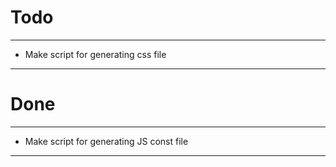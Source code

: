 # Todo

--- 

- Make script for generating css file

---

# Done

---

- Make script for generating JS const file

---
